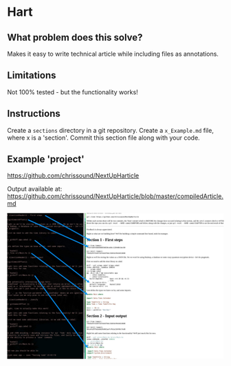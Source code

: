 # Hart

## What problem does this solve?
Makes it easy to write technical article  while including files as annotations.

## Limitations
Not 100% tested - but the functionality works! 

## Instructions
Create a `sections` directory in a git repository. Create a `x_Example.md` file, where x is a 'section'. Commit this section file along with your code. 

## Example 'project'

https://github.com/chrissound/NextUpHarticle

Output available at:
https://github.com/chrissound/NextUpHarticle/blob/master/compiledArticle.md

![Screenshot](demo.jpg)

